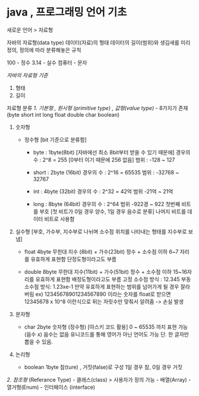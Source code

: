 # java , 프로그래밍 언어 기초

새로운 언어 > 자료형

자바의 자료형(data type)
데이터(자료)의 형태
데이터의 길이(범위)와 생김새를 미리 정의, 정의에 따라 분류해놓은 규칙

100 - 정수 
3.14 - 실수
컴퓨터 - 문자

*자바의 자료형 기준*
1. 형태 
2. 길이

자료형 분류 
*1. 기본형 , 원시형 (primitive type) , 값형(value type)*
	- 8가지가 존재 (byte short int long float double char boolean)
1.  숫자형
	- 정수형 [bit 기준으로 분류함]
		- byte :  1byte(8bit) [자바에선 최소 8bit부터 받을 수 있기 때문에]
				경우의 수 : 2^8 = 255 [0부터 이기 때문에 256 없음]
				범위 : -128 ~ 127

		- short : 2byte (16bit)
				경우의 수 : 2^16 = 65535
				범위 : -32768 ~ 32767

		- int : 4byte (32bit)
				경우의 수 : 2^32 = 42억
				범위 -21억 ~ 21억

		- long : 8byte (64bit)
				경우의 수 : 2^64 
				범위 -922경 ~ 922
	첫번째 비트를 부호 [첫 비트가 0일 경우 양수, 1일 경우 음수로 분류]
	나머지 비트를 데이터 비트로 사용함
2. 실수형 [부호, 가수부, 지수부로 나뉘며 소수점 위치를 나타내는 형태를 지수부로 보냄]
	- float
			4byte 
			무한대
			지수 (8bit) + 가수(23bit)
			정수 + 소수점 이하 6~7 자리를 유효하게 표현함
			단정도형이라고도 부름

	 - double 
			8byte
			무한대
			지수(11bit) + 가수(51bit)
			정수 + 소수점 이하 15~16자리를 유효하게 표현함
			배정도형이라고도 부름
	고정 소수점 방식 : 12.345
	부동 소수점 방식: 1.23xe-1
		만약 유효하게 표현하는 범위를 넘어가게 될 경우 잘라버림 
		ex) 12345678901234567890 이라는 숫자를 float로 받으면 
		12345678 x 10^8 이런식으로 뒤는 자릿수만 맞춰서 알려줌 -> 손실 발생

3. 문자형
	- char 
			2byte
			숫자형 (정수형) [아스키 코드 활용]
			0 ~ 65535 까지 표현 가능 (음수 x)
			음수는 없음
			유니코드를 통해 영어가 아닌 언어도 가능
			단. 한 글자만 뽑을 수 있음.

4. 논리형
	- boolean 
			1byte
			참(ture) , 거짓(false)로 구성
			1일 경우 참, 0일 경우 거짓


*2. 참조형* (Referance Type) - 클래스(class) > 사용자가 정의 가능 - 배열(Array) - 열거형(Enum) - 인터페이스 (interface)